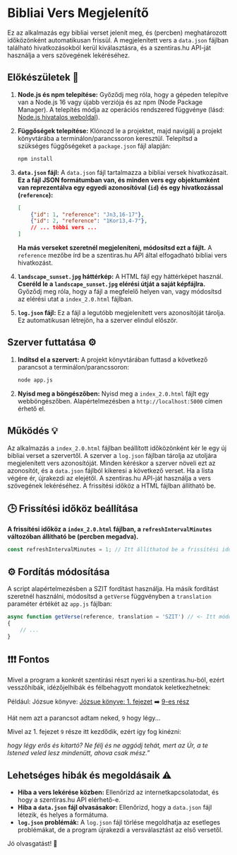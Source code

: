 # Bibliai Vers Megjelenítő

Ez az alkalmazás egy bibliai verset jelenít meg, és (percben) meghatározott időközönként automatikusan frissül. A megjelenített vers a `data.json` fájlban található hivatkozásokból kerül kiválasztásra, és a szentiras.hu API-ját használja a vers szövegének lekéréséhez.

## Előkészületek 🚀

1. **Node.js és npm telepítése:** Győződj meg róla, hogy a gépeden telepítve van a Node.js 16 vagy újabb verziója és az npm (Node Package Manager). A telepítés módja az operációs rendszered függvénye (lásd: [Node.js hivatalos weboldal](https://nodejs.org/)).

2. **Függőségek telepítése:** Klónozd le a projektet, majd navigálj a projekt könyvtárába a terminálon/parancssoron keresztül. Telepítsd a szükséges függőségeket a `package.json` fájl alapján:

   ```bash
   npm install
   ```

3. **`data.json` fájl:** A `data.json` fájl tartalmazza a bibliai versek hivatkozásait. **Ez a fájl JSON formátumban van, és minden vers egy objektumként van reprezentálva egy egyedi azonosítóval (`id`) és egy hivatkozással (`reference`):**

   ```json
   [
       {"id": 1, "reference": "Jn3,16-17"},
       {"id": 2, "reference": "1Kor13,4-7"},
       // ... többi vers ...
   ]
   ```

   **Ha más verseket szeretnél megjeleníteni, módosítsd ezt a fájlt.** A `reference` mezőbe írd be a szentiras.hu API által elfogadható bibliai vers hivatkozást.

4. **`landscape_sunset.jpg` háttérkép:** A HTML fájl egy háttérképet használ. **Cseréld le a `landscape_sunset.jpg` elérési útját a saját képfájlra.** Győződj meg róla, hogy a fájl a megfelelő helyen van, vagy módosítsd az elérési utat a `index_2.0.html` fájlban.

5. **`log.json` fájl:** Ez a fájl a legutóbb megjelenített vers azonosítóját tárolja. Ez automatikusan létrejön, ha a szerver elindul először.

## Szerver futtatása ⚙️

1. **Indítsd el a szervert:** A projekt könyvtárában futtasd a következő parancsot a terminálon/parancssoron:

   ```bash
   node app.js
   ```

2. **Nyisd meg a böngészőben:** Nyisd meg a `index_2.0.html` fájlt egy webböngészőben. Alapértelmezésben a `http://localhost:5000` címen érhető el.

## Működés 💡

Az alkalmazás a `index_2.0.html` fájlban beállított időközönként kér le egy új bibliai verset a szervertől. A szerver a `log.json` fájlban tárolja az utoljára megjelenített vers azonosítóját. Minden kéréskor a szerver növeli ezt az azonosítót, és a `data.json` fájlból kikeresi a következő verset. Ha a lista végére ér,  újrakezdi az elejétől. A szentiras.hu API-ját használja a vers szövegének lekéréséhez.  A frissítési időköz a HTML fájlban állítható be.

## 🕒 Frissítési időköz beállítása

**A frissítési időköz a `index_2.0.html` fájlban, a  `refreshIntervalMinutes` változóban állítható be (percben megadva).**

```javascript
const refreshIntervalMinutes = 1; // Itt állíthatod be a frissítési időközt percben (pl. 2 órához: 120)
```

## ⚙️ Fordítás módosítása

A script alapértelmezésben a SZIT fordítást használja. Ha másik fordítást szeretnél használni, módosítsd a `getVerse` függvényben a `translation` paraméter értékét az `app.js` fájlban:

```javascript
async function getVerse(reference, translation = 'SZIT') // <- Itt módosíthatod a fordítást
{
    // ...
}
```

## ❗❗❗ Fontos

Mivel a program a konkrét szentírási részt nyeri ki a szentiras.hu-ból, ezért vesszőhibák, idézőjelhibák és félbehagyott mondatok keletkezhetnek:

Például: Józsue könyve: [Józsue könyve: 1. fejezet](https://szentiras.hu/SZIT/J%C3%B3zs1) ➡️ [9-es rész](https://szentiras.hu/SZIT/J%C3%B3zs1,9)

Hát nem azt a parancsot adtam neked, `9` hogy légy...

Mivel az 1. fejezet `9` része itt kezdődik, ezért így fog kinézni:

_hogy légy erős és kitartó? Ne félj és ne aggódj tehát, mert az Úr, a te Istened veled lesz mindenütt, ahova csak mész.”_


## Lehetséges hibák és megoldásaik ⚠️

* **Hiba a vers lekérése közben:** Ellenőrizd az internetkapcsolatodat, és hogy a szentiras.hu API elérhető-e.
* **Hiba a `data.json` fájl olvasásakor:** Ellenőrizd, hogy a `data.json` fájl létezik, és helyes a formátuma.
* **`log.json` problémák:** A `log.json` fájl törlése megoldhatja az esetleges problémákat, de a program újrakezdi a versválasztást az első versetől.


Jó olvasgatást! 🙏
